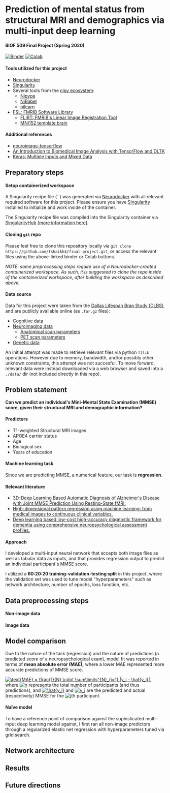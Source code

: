 # Prediction of mental status from structural MRI and demographics via multi-input deep learning
#### BIOF 509 Final Project (Spring 2020)

[![Binder](https://mybinder.org/badge_logo.svg)](https://mybinder.org/v2/gh/fshaikh4/final-project/master?filepath=final-project.ipynb)
[![Colab](https://colab.research.google.com/assets/colab-badge.svg)](https://colab.research.google.com/github/fshaikh4/final-project/blob/master/final-project.ipynb)

#### Tools utilized for this project

 - [Neurodocker](https://hub.docker.com/r/repronim/neurodocker/)
 - [Singularity](https://sylabs.io/about-us)
 - Several tools from the [nipy ecosystem](https://nipy.org/index.html#):
   - [Nipype](https://nipype.readthedocs.io/en/latest/)
   - [NiBabel](https://nipy.org/nibabel/)
   - [nilearn](https://nilearn.github.io/#)
 - [FSL: FMRIB Software Library](https://fsl.fmrib.ox.ac.uk/fsl/fslwiki)
   - [FLIRT: FMRIB's Linear Image Registration Tool](https://fsl.fmrib.ox.ac.uk/fsl/fslwiki/FLIRT)
   - [MNI152 template brain](https://fsl.fmrib.ox.ac.uk/fsl/fslwiki/Atlases)


#### Additional references

 - [neuroimage-tensorflow](https://github.com/corticometrics/neuroimage-tensorflow)
 - [An Introduction to Biomedical Image Analysis with TensorFlow and DLTK](https://blog.tensorflow.org/2018/07/an-introduction-to-biomedical-image-analysis-tensorflow-dltk.html)
 - [Keras: Multiple Inputs and Mixed Data](https://www.pyimagesearch.com/2019/02/04/keras-multiple-inputs-and-mixed-data/)

## Preparatory steps

#### Setup containerized workspace

A Singularity recipe file (``) was generated via [Neurodocker](https://hub.docker.com/r/repronim/neurodocker/) with all relevant required software for this project. Please ensure you have [Singularity](https://sylabs.io/about-us) installed to initialize and work inside of the container.

The Singularity recipe file was compiled into the Singularity container via [SingularityHub](https://singularityhub.org/) [[more information here](https://singularityhub.github.io/singularityhub-docs/docs/introduction)].

#### Cloning `git` repo

Please feel free to clone this repository locally via `git clone https://github.com/fshaikh4/final-project.git`, or access the relevant files using the above-linked binder or Colab buttons.

*NOTE: some preprocessing steps require use of a Neurodocker-created containerized workspace. As such, it is suggested to clone the repo inside of the containerized workspace, after building the workspace as described above.*

#### Data source

Data for this project were taken from the [Dallas Lifespan Bran Study (DLBS)](http://fcon_1000.projects.nitrc.org/indi/retro/dlbs.html), and are publicly available online (as `.tar.gz` files):
- [Cognitive data](ftp://www.nitrc.org/fcon_1000/htdocs/indi/retro/dlbs_content/dlbs_cogdata.tar.gz)
- [Neuroimaging data](ftp://www.nitrc.org/fcon_1000/htdocs/indi/retro/dlbs_content/dlbs_imaging.tar.gz)
   - [Anatomical scan parameters](ftp://www.nitrc.org/fcon_1000/htdocs/indi/retro/dlbs_content/dlbs_scan_params_anat.pdf)
   - [PET scan parameters](ftp://www.nitrc.org/fcon_1000/htdocs/indi/retro/dlbs_content/dlbs_scan_params_pet.pdf)
- [Genetic data](ftp://www.nitrc.org/fcon_1000/htdocs/indi/retro/dlbs_content/dlbs_genetics.tar.gz)

An initial attempt was made to retrieve relevant files via python `ftlib` operations. However due to memory, bandwidth, and/or possibly other unknown constraints, this attempt was not succesful. To move forward, relevant data were instead downloaded via a web browser and saved into a `./data/` dir (not included directly in this repo).

## Problem statement

**Can we predict an individual's Mini-Mental State Examination (MMSE) score, given their structural MRI and demographic information?**

#### Predictors
 - T1-weighted Structural MRI images
 - APOE4 carrier status
 - Age
 - Biological sex
 - Years of education

#### Machine learning task

 Since we are predicting MMSE, a numerical feature, our task is **regression.**
 
#### Relevant literature

 - [3D-Deep Learning Based Automatic Diagnosis of Alzheimer's Disease with Joint MMSE Prediction Using Resting-State fMRI.](https://doi.org/10.1007/s12021-019-09419-w)
 - [High-dimensional pattern regression using machine learning: from medical images to continuous clinical variables.](https://doi.org/10.1016/j.neuroimage.2009.12.092)
 - [Deep learning based low-cost high-accuracy diagnostic framework for dementia using comprehensive neuropsychological assessment profiles.](https://doi.org/10.1186/s12877-018-0915-z)

#### Approach

I developed a multi-input neural network that accepts both image files as well as tabular data as inputs, and that provides regression output to predict an individual participant's MMSE score.

I utilized a **60:20:20 training-validation-testing split** in this project, where the validation set was used to tune model "hyperparameters" such as network architecture, number of epochs, loss function, etc.

## Data preprocessing steps

#### Non-image data

#### Image data

## Model comparison

Due to the nature of the task (regression) and the nature of predictions (a predicted *score* of a neuropsychological exam), model fit was reported in terms of **mean absolute error (MAE),** where a lower MAE represented more accurate predictions of MMSE score.

<a href="https://www.codecogs.com/eqnedit.php?latex=\text{MAE}&space;=&space;\frac{1}{n}&space;\cdot&space;\sum\limits^{n}_{i=1}&space;|y_i&space;-&space;\hat{y_i}|" target="_blank"><img src="https://latex.codecogs.com/gif.latex?\text{MAE}&space;=&space;\frac{1}{n}&space;\cdot&space;\sum\limits^{n}_{i=1}&space;|y_i&space;-&space;\hat{y_i}|" title="\text{MAE} = \frac{1}{N} \cdot \sum\limits^{N}_{i=1} |y_i - \hat{y_i}|" /></a>, where <a href="https://www.codecogs.com/eqnedit.php?latex=n" target="_blank"><img src="https://latex.codecogs.com/gif.latex?n" title="n" /></a> represents the total number of participants (and thus predictions), and <a href="https://www.codecogs.com/eqnedit.php?latex=\hat{y_i}" target="_blank"><img src="https://latex.codecogs.com/gif.latex?\hat{y_i}" title="\hat{y_i}" /></a> and <a href="https://www.codecogs.com/eqnedit.php?latex=y_i" target="_blank"><img src="https://latex.codecogs.com/gif.latex?y_i" title="y_i" /></a>  are the predicted and actual (respectively) MMSE for the <a href="https://www.codecogs.com/eqnedit.php?latex=i" target="_blank"><img src="https://latex.codecogs.com/gif.latex?i" title="i" /></a>th participant.

#### Na&iuml;ve model

To have a reference point of comparison against the sophisticated multi-input deep learning model against, I first ran all non-image predictors through a regularized elastic net regression with hyperparameters tuned via grid search.

## Network architecture

## Results

## Future directions
